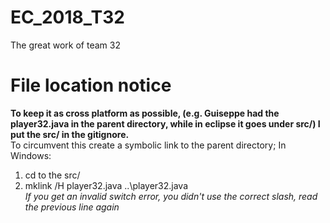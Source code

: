 # EC_2018_T32
The great work of team 32

# File location notice
**To keep it as cross platform as possible, (e.g. Guiseppe had the player32.java in the parent directory, while in eclipse it goes under src/) I put the src/ in the gitignore.**   
To circumvent this create a symbolic link to the parent directory;
In Windows:
1. cd to the src/
2. mklink /H player32.java ..\player32.java  
*If you get an invalid switch error, you didn't use the correct slash, read the previous line again*
